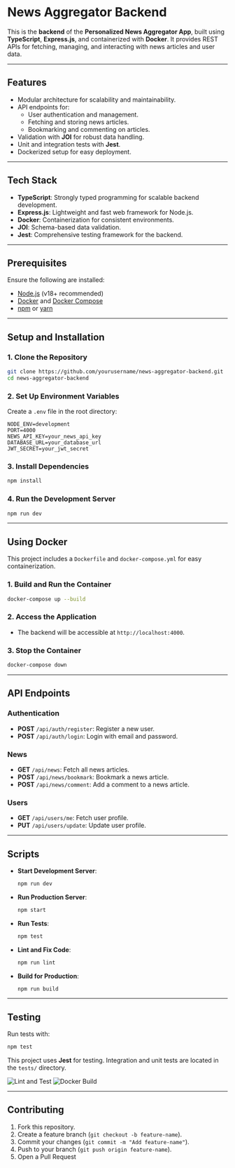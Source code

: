 # News Aggregator Backend

This is the **backend** of the **Personalized News Aggregator App**, built using **TypeScript**, **Express.js**, and containerized with **Docker**. It provides REST APIs for fetching, managing, and interacting with news articles and user data.

---

## Features

- Modular architecture for scalability and maintainability.
- API endpoints for:
  - User authentication and management.
  - Fetching and storing news articles.
  - Bookmarking and commenting on articles.
- Validation with **JOI** for robust data handling.
- Unit and integration tests with **Jest**.
- Dockerized setup for easy deployment.

---

## Tech Stack

- **TypeScript**: Strongly typed programming for scalable backend development.
- **Express.js**: Lightweight and fast web framework for Node.js.
- **Docker**: Containerization for consistent environments.
- **JOI**: Schema-based data validation.
- **Jest**: Comprehensive testing framework for the backend.

---

## Prerequisites

Ensure the following are installed:
- [Node.js](https://nodejs.org/) (v18+ recommended)
- [Docker](https://www.docker.com/) and [Docker Compose](https://docs.docker.com/compose/)
- [npm](https://www.npmjs.com/) or [yarn](https://yarnpkg.com/)

---

## Setup and Installation

### 1. Clone the Repository
```bash
git clone https://github.com/yourusername/news-aggregator-backend.git
cd news-aggregator-backend
```

### 2. Set Up Environment Variables
Create a `.env` file in the root directory:
```plaintext
NODE_ENV=development
PORT=4000
NEWS_API_KEY=your_news_api_key
DATABASE_URL=your_database_url
JWT_SECRET=your_jwt_secret
```

### 3. Install Dependencies
```bash
npm install
```

### 4. Run the Development Server
```bash
npm run dev
```

---

## Using Docker

This project includes a `Dockerfile` and `docker-compose.yml` for easy containerization.

### 1. Build and Run the Container
```bash
docker-compose up --build
```

### 2. Access the Application
- The backend will be accessible at `http://localhost:4000`.

### 3. Stop the Container
```bash
docker-compose down
```

---

## API Endpoints

### Authentication
- **POST** `/api/auth/register`: Register a new user.
- **POST** `/api/auth/login`: Login with email and password.

### News
- **GET** `/api/news`: Fetch all news articles.
- **POST** `/api/news/bookmark`: Bookmark a news article.
- **POST** `/api/news/comment`: Add a comment to a news article.

### Users
- **GET** `/api/users/me`: Fetch user profile.
- **PUT** `/api/users/update`: Update user profile.

---

## Scripts

- **Start Development Server**:
  ```bash
  npm run dev
  ```
- **Run Production Server**:
  ```bash
  npm start
  ```
- **Run Tests**:
  ```bash
  npm test
  ```
- **Lint and Fix Code**:
  ```bash
  npm run lint
  ```
- **Build for Production**:
  ```bash
  npm run build
  ```

---

## Testing

Run tests with:
```bash
npm test
```
This project uses **Jest** for testing. Integration and unit tests are located in the `tests/` directory.

![Lint and Test](https://github.com/StartSteps-Digital-Education-GmbH/News-App/actions/workflows/backend-ci.yml/badge.svg)
![Docker Build](https://github.com//StartSteps-Digital-Education-GmbH/News-App/actions/workflows/backend-ci.yml/badge.svg)

---

## Contributing

1. Fork this repository.
2. Create a feature branch (`git checkout -b feature-name`).
3. Commit your changes (`git commit -m "Add feature-name"`).
4. Push to your branch (`git push origin feature-name`).
5. Open a Pull Request
